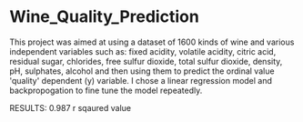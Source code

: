 # Wine_Quality_Prediction

This project was aimed at using a dataset of 1600 kinds of wine and various independent variables such as:
	fixed acidity,	volatile acidity,	citric acid,	residual sugar,	chlorides,	free sulfur dioxide,	total sulfur dioxide,	density,	pH,	sulphates,	alcohol
  and then using them to predict the ordinal value 'quality' dependent (y) variable.  I chose a  linear regression model and backpropogation to fine tune the model repeatedly.
  
RESULTS:
0.987 r sqaured value
